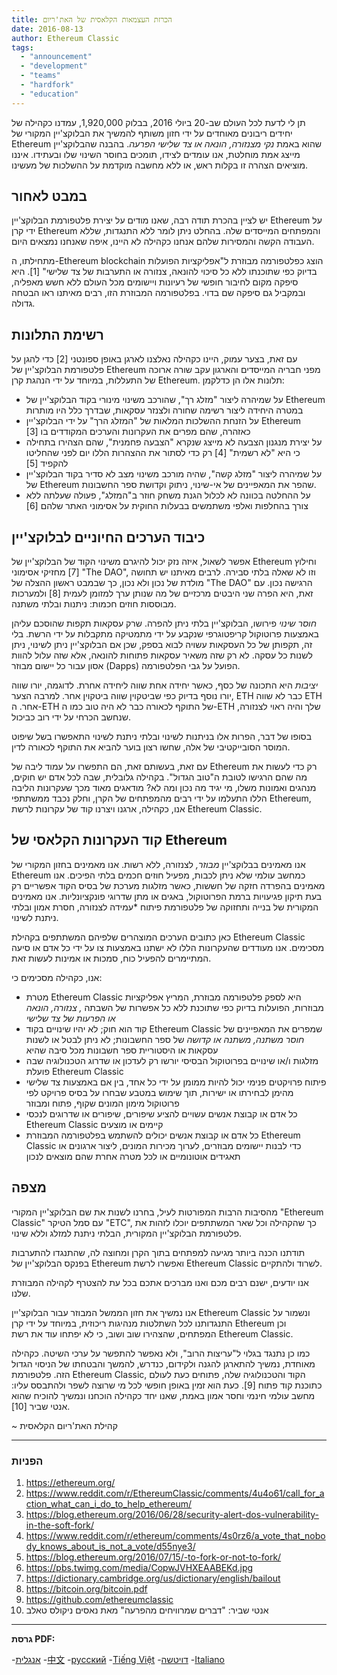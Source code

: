 ```yaml
---
title: הכרזת העצמאות הקלאסית של האת'ריום
date: 2016-08-13
author: Ethereum Classic
tags:
  - "announcement"
  - "development"
  - "teams"
  - "hardfork"
  - "education"
---
```


תן לי לדעת לכל העולם שב-20 ביולי 2016, בבלוק 1,920,000, עמדנו כקהילה של יחידים ריבונים מאוחדים על ידי חזון משותף להמשיך את הבלוקצ'יין המקורי של Ethereum שהוא באמת *נקי מצנזורה, הונאה או צד שלישי הפרעה*. בהבנה שהבלוקצ'יין מייצג אמת מוחלטת, אנו עומדים לצידו, תומכים בחוסר השינוי שלו ובעתידו. איננו מוציאים הצהרה זו בקלות ראש, או ללא מחשבה מוקדמת על ההשלכות של מעשינו.

## במבט לאחור

יש לציין בהכרת תודה רבה, שאנו מודים על יצירת פלטפורמת הבלוקצ'יין Ethereum על ידי קרן Ethereum והמפתחים המייסדים שלה. בהחלט ניתן לומר ללא התנגדות, שללא העבודה הקשה והמסירות שלהם אנחנו כקהילה לא היינו, איפה שאנחנו נמצאים היום.

מתחילתו, ה-Ethereum blockchain הוצג כפלטפורמה מבוזרת ל"אפליקציות הפועלות בדיוק כפי שתוכנתו ללא כל סיכוי להונאה, צנזורה או התערבות של צד שלישי" [1]. היא סיפקה מקום לחיבור חופשי של רעיונות ויישומים מכל העולם ללא חשש מאפליה, ובמקביל גם סיפקה שם בדוי. בפלטפורמה המבוזרת הזו, רבים מאיתנו ראו הבטחה גדולה.

## רשימת התלונות

עם זאת, בצער עמוק, היינו כקהילה נאלצנו לארגן באופן ספונטני [2] כדי להגן על פלטפורמת הבלוקצ'יין של Ethereum מפני חבריה המייסדים והארגון עקב שורה ארוכה של התעללות, במיוחד על ידי הנהגת קרן Ethereum. תלונות אלו הן כדלקמן:

- על שמיהרה ליצור "מזלג רך", שהורכב משינוי מינורי בקוד הבלוקצ'יין של Ethereum במטרה היחידה ליצור רשימה שחורה ולצנזר עסקאות, שבדרך כלל היו מותרות
- על הזנחת ההשלכות המלאות של "המזלג הרך" על ידי הבלוקצ'יין Ethereum כאזהרה, שהם מפרים את העקרונות והערכים המקודדים בו [3]
- על יצירת מנגנון הצבעה לא מייצג שנקרא "הצבעה פחמנית", שהם הצהירו בתחילה כי היא "לא רשמית" [4] רק כדי לסתור את ההצהרות הללו יום לפני שהחליטו להקפיד [5]
- על שמיהרה ליצור "מזלג קשה", שהיה מורכב משינוי מצב לא סדיר בקוד הבלוקצ'יין של Ethereum שהפר את המאפיינים של אי-שינוי, ניתוק וקדושת ספר החשבונות.
- על ההחלטה בכוונה לא לכלול הגנת משחק חוזר ב"המזלג", פעולה שעלתה ללא צורך בהחלפות ואלפי משתמשים בבעלות החוקית על אסימוני האתר שלהם [6]

## כיבוד הערכים החיוניים לבלוקצ'יין

אפשר לשאול, איזה נזק יכול להיגרם משינוי הקוד של הבלוקצ'יין של Ethereum וחילוץ [7] מחזיקי אסימוני "The DAO", וזו לא שאלה בלתי סבירה. לרבים מאיתנו יש תחושה מולדת של נכון ולא נכון, כך שבמבט ראשון ההצלה של "The DAO" הרגישה נכון. עם זאת, היא הפרה שני היבטים מרכזיים של מה שנותן ערך למזומן לעמית [8] ולמערכות מבוססות חוזים חכמות: ניתנות ובלתי משתנה.

*חוסר שינוי* פירושו, הבלוקצ'יין בלתי ניתן להפרה. שרק עסקאות תקפות שהוסכם עליהן באמצעות פרוטוקול קריפטוגרפי שנקבע על ידי מתמטיקה מתקבלות על ידי הרשת. בלי זה, תקפותן של כל העסקאות עשויה לבוא בספק, שכן אם הבלוקצ'יין ניתן לשינוי, ניתן לשנות כל עסקה. לא רק שזה משאיר עסקאות פתוחות להונאה, אלא שזה עלול להוות אסון עבור כל יישום מבוזר (Dapps) הפועל על גבי הפלטפורמה.

*יציבות* היא התכונה של כסף, כאשר יחידה אחת שווה ליחידה אחרת. לדוגמה, יורו שווה יורו נוסף בדיוק כפי שביטקוין שווה ביטקוין אחר. למרבה הצער, ETH כבר לא שווה ETH אחר. ה-ETH של התוקף לכאורה כבר לא היה טוב כמו ה-ETH שלך והיה ראוי לצנזורה, שנחשב הכרחי על ידי רוב כביכול.

בסופו של דבר, הפרות אלו בניתנות לשינוי ובלתי ניתנת לשינוי התאפשרו בשל שיפוט המוסר הסובייקטיבי של אלה, שחשו רצון בוער להביא את התוקף לכאורה לדין.

עם זאת, בעשותם זאת, הם התפשרו על עמוד ליבה של Ethereum רק כדי לעשות את מה שהם הרגישו לטובת ה"טוב הגדול". בקהילה גלובלית, שבה לכל אדם יש חוקים, מנהגים ואמונות משלו, מי יגיד מה נכון ומה לא? מודאגים מאוד מכך שעקרונות הליבה הללו התעלמו על ידי רבים מהמפתחים של הקרן, וחלק נכבד ממשתתפי Ethereum, אנו, כקהילה, ארגנו ויצרנו קוד של עקרונות לרשת Ethereum Classic.

## קוד העקרונות הקלאסי של Ethereum

אנו מאמינים בבלוקצ'יין *מבוזר,* לצנזורה, ללא רשות. אנו מאמינים בחזון המקורי של Ethereum כמחשב עולמי שלא ניתן לכבות, מפעיל חוזים חכמים בלתי הפיכים. אנו מאמינים בהפרדה חזקה של חששות, כאשר מזלגות מערכת של בסיס הקוד אפשריים רק בעת תיקון פגיעויות ברמת הפרוטוקול, באגים או מתן שדרוגי פונקציונליות. אנו מאמינים</em> המקורית של בנייה ותחזוקה של פלטפורמת פיתוח *עמידה לצנזורה, חסרת אמון ובלתי ניתנת לשינוי.</p>

כאן כתובים הערכים המוצהרים שלפיהם המשתתפים בקהילת Ethereum Classic מסכימים. אנו מעודדים שהעקרונות הללו לא ישתנו באמצעות צו על ידי כל אדם או סיעה המתיימרים להפעיל כוח, סמכות או אמינות לעשות זאת.

אנו, כקהילה מסכימים כי:

- מטרת Ethereum Classic היא לספק פלטפורמה מבוזרת, המריץ אפליקציות מבוזרות, הפועלות בדיוק כפי שתוכנת ללא כל אפשרות של השבתה *, צנזורה, הונאה או הפרעות של צד שלישי*
- קוד הוא חוק; לא יהיו שינויים בקוד Ethereum Classic שמפרים את המאפיינים של *חוסר משתנה, משתנה או קדושה* של ספר החשבונות; לא ניתן לבטל או לשנות עסקאות או היסטוריית ספר חשבונות מכל סיבה שהיא
- מזלגות ו/או שינויים בפרוטוקול הבסיסי יורשו רק לעדכון או שדרוג הטכנולוגיה שבה פועלת Ethereum Classic
- פיתוח פרויקטים פנימי יכול להיות ממומן על ידי כל אחד, בין אם באמצעות צד שלישי מהימן לבחירתו או ישירות, תוך שימוש במטבע שבחרו על בסיס פרויקט לפי פרוטוקול מימון המונים שקוף, פתוח ומבוזר
- כל אדם או קבוצת אנשים עשויים להציע שיפורים, שיפורים או שדרוגים לנכסי Ethereum Classic קיימים או מוצעים
- כל אדם או קבוצת אנשים יכולים להשתמש בפלטפורמה המבוזרת Ethereum Classic כדי לבנות יישומים מבוזרים, לערוך מכירות המונים, ליצור ארגונים או תאגידים אוטונומיים או לכל מטרה אחרת שהם מוצאים לנכון

## מצפה

מהסיבות הרבות המפורטות לעיל, בחרנו לשנות את שם הבלוקצ'יין המקורי "Ethereum Classic" עם סמל הטיקר "ETC", כך שהקהילה וכל שאר המשתתפים יוכלו לזהות את פלטפורמת הבלוקצ'יין המקורית, הבלתי ניתנת למזלג וללא שינוי.

תודתנו הכנה ביותר מגיעה למפתחים בתוך הקרן ומחוצה לה, שהתנגדו להתערבות בפנקס הבלוקצ'יין של Ethereum ואפשרו לרשת Ethereum Classic לשרוד ולהתקיים.

אנו יודעים, ישנם רבים מכם ואנו מברכים אתכם בכל עת להצטרף לקהילה המבוזרת שלנו.

אנו נמשיך את חזון הממשל המבוזר עבור הבלוקצ'יין Ethereum Classic ונשמור על התנגדותנו לכל השתלטות מנהיגות ריכוזית, במיוחד על ידי קרן Ethereum וכן המפתחים, שהצהירו שוב ושוב, כי לא יפתחו עוד את רשת Ethereum Classic.

כמו כן נתנגד בגלוי ל"עריצות הרוב", ולא נאפשר להתפשר על ערכי השיטה. כקהילה מאוחדת, נמשיך להתארגן להגנה ולקידום, כנדרש, להמשך והבטחתו של הניסוי הגדול הזה. פלטפורמת Ethereum Classic, הקוד והטכנולוגיה שלה, פתוחים כעת לעולם כתוכנת קוד פתוח [9]. כעת הוא זמין באופן חופשי לכל מי שרוצה לשפר ולהתבסס עליו: מחשב עולמי חינמי וחסר אמון באמת, שאנו יחד כקהילה הוכחנו ונמשיך להוכיח שהוא אנטי שביר [10].

~ קהילת האת'ריום הקלאסית

---

### הפניות

1. https://ethereum.org/
2. https://www.reddit.com/r/EthereumClassic/comments/4u4o61/call_for_action_what_can_i_do_to_help_ethereum/
3. https://blog.ethereum.org/2016/06/28/security-alert-dos-vulnerability-in-the-soft-fork/
4. https://www.reddit.com/r/ethereum/comments/4s0rz6/a_vote_that_nobody_knows_about_is_not_a_vote/d55nye3/
5. https://blog.ethereum.org/2016/07/15/-to-fork-or-not-to-fork/
6. https://pbs.twimg.com/media/CopwJVHXEAABEKd.jpg
7. https://dictionary.cambridge.org/us/dictionary/english/bailout
8. https://bitcoin.org/bitcoin.pdf
9. https://github.com/ethereumclassic
10. אנטי שביר: "דברים שמרוויחים מהפרעה" מאת נאסים ניקולס טאלב

---

**גרסת PDF:**

-[אנגלית](/ETC_Declaration_of_Independence.pdf) -[中文](/ETC_Declaration_of_Independence_chinese.pdf) -[русский](/ETC_Declaration_of_Independence_russian.pdf) -[Tiếng Việt](/ETC_Declaration_of_Independence_vietnamese.pdf) -[דויטשה](/ETC_Declaration_of_Independence_german.pdf) -[Italiano](/ETC_Declaration_of_Independence_italian.pdf)